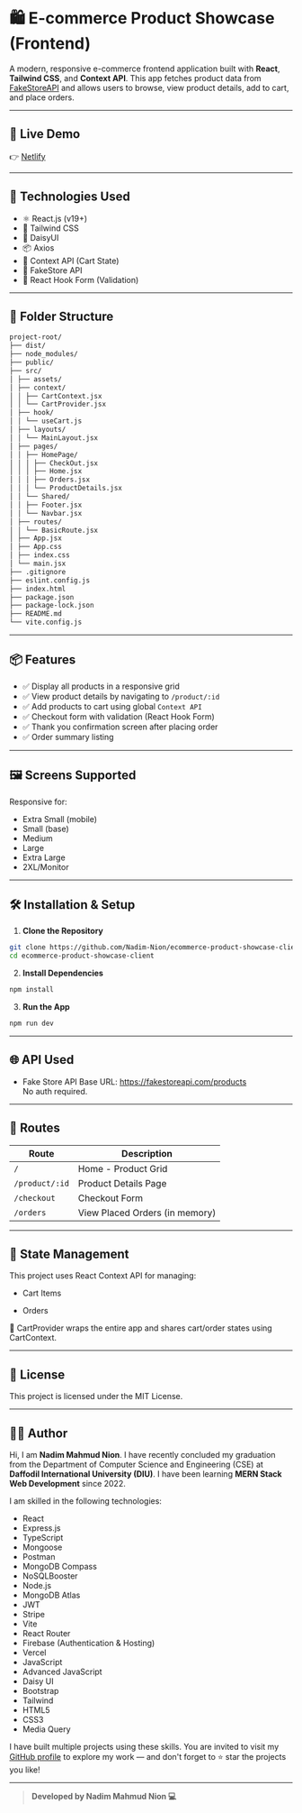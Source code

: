 # 🛍️ E-commerce Product Showcase (Frontend)

A modern, responsive e-commerce frontend application built with **React**, **Tailwind CSS**, and **Context API**. This app fetches product data from [FakeStoreAPI](https://fakestoreapi.com/) and allows users to browse, view product details, add to cart, and place orders.

---

## 🚀 Live Demo

👉 [Netlify](https://e-commerce-product-showcase.netlify.app/)

---

## 🧰 Technologies Used

- ⚛️ React.js (v19+)
- 💨 Tailwind CSS
- 🎨 DaisyUI
- 📦 Axios
- 📂 Context API (Cart State)
- 📡 FakeStore API
- 🧪 React Hook Form (Validation)

---

## 📁 Folder Structure

```bash
project-root/
├── dist/
├── node_modules/
├── public/
├── src/
│ ├── assets/
│ ├── context/
│ │ ├── CartContext.jsx
│ │ └── CartProvider.jsx
│ ├── hook/
│ │ └── useCart.js
│ ├── layouts/
│ │ └── MainLayout.jsx
│ ├── pages/
│ │ ├── HomePage/
│ │ │ ├── CheckOut.jsx
│ │ │ ├── Home.jsx
│ │ │ ├── Orders.jsx
│ │ │ └── ProductDetails.jsx
│ │ └── Shared/
│ │ ├── Footer.jsx
│ │ └── Navbar.jsx
│ ├── routes/
│ │ └── BasicRoute.jsx
│ ├── App.jsx
│ ├── App.css
│ ├── index.css
│ └── main.jsx
├── .gitignore
├── eslint.config.js
├── index.html
├── package.json
├── package-lock.json
├── README.md
└── vite.config.js
```

---

## 📦 Features

- ✅ Display all products in a responsive grid
- ✅ View product details by navigating to `/product/:id`
- ✅ Add products to cart using global `Context API`
- ✅ Checkout form with validation (React Hook Form)
- ✅ Thank you confirmation screen after placing order
- ✅ Order summary listing

---

## 🖼️ Screens Supported

Responsive for:

- Extra Small (mobile)
- Small (base)
- Medium
- Large
- Extra Large
- 2XL/Monitor

---

## 🛠️ Installation & Setup

1. **Clone the Repository**

```bash
git clone https://github.com/Nadim-Nion/ecommerce-product-showcase-client.git
cd ecommerce-product-showcase-client
```

2. **Install Dependencies**

```bash
npm install
```

3. **Run the App**

```bash
npm run dev
```

---

## 🌐 API Used

- Fake Store API
  Base URL: https://fakestoreapi.com/products <br>
  No auth required.

---

## 📌 Routes

| Route          | Description                    |
| -------------- | ------------------------------ |
| `/`            | Home - Product Grid            |
| `/product/:id` | Product Details Page           |
| `/checkout`    | Checkout Form                  |
| `/orders`      | View Placed Orders (in memory) |

---

## 🧠 State Management

This project uses React Context API for managing:

- Cart Items

- Orders

📂 CartProvider wraps the entire app and shares cart/order states using CartContext.

---

## 📝 License

This project is licensed under the MIT License.

---

## 👨‍💻 Author

Hi, I am **Nadim Mahmud Nion**. I have recently concluded my graduation from the Department of Computer Science and Engineering (CSE) at **Daffodil International University (DIU)**. I have been learning **MERN Stack Web Development** since 2022.

I am skilled in the following technologies:

- React
- Express.js
- TypeScript
- Mongoose
- Postman
- MongoDB Compass
- NoSQLBooster
- Node.js
- MongoDB Atlas
- JWT
- Stripe
- Vite
- React Router
- Firebase (Authentication & Hosting)
- Vercel
- JavaScript
- Advanced JavaScript
- Daisy UI
- Bootstrap
- Tailwind
- HTML5
- CSS3
- Media Query

I have built multiple projects using these skills. You are invited to visit my [GitHub profile](https://github.com/Nadim-Nion) to explore my work — and don't forget to ⭐ star the projects you like!

---

> **Developed by Nadim Mahmud Nion 💻**
